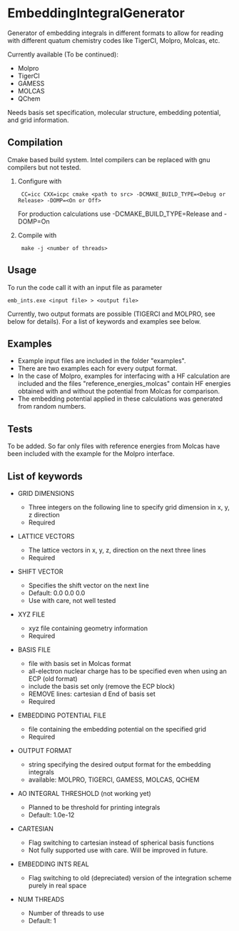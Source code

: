 # EmbeddingIntegralGenerator

Generator of embedding integrals in different formats to allow for reading
with different quatum chemistry codes like TigerCI, Molpro, Molcas, etc.

Currently available (To be continued):
* Molpro
* TigerCI
* GAMESS
* MOLCAS
* QChem

Needs basis set specification, molecular structure, embedding potential, 
and grid information. 

## Compilation

Cmake based build system. Intel compilers can be replaced with gnu compilers but not tested.

1. Configure with

        CC=icc CXX=icpc cmake <path to src> -DCMAKE_BUILD_TYPE=<Debug or Release> -DOMP=<On or Off>

    For production calculations use -DCMAKE_BUILD_TYPE=Release and -DOMP=On

2. Compile with

        make -j <number of threads>

## Usage

To run the code call it with an input file as parameter

    emb_ints.exe <input file> > <output file>

Currently, two output formats are possible (TIGERCI and MOLPRO, see below for details).
For a list of keywords and examples see below.

## Examples

* Example input files are included in the folder "examples". 
* There are two examples each for every output format.
* In the case of Molpro, examples for interfacing with a HF calculation are included 
  and the files "reference\_energies\_molcas" contain HF energies obtained with and without 
  the potential from Molcas for comparison.
* The embedding potential applied in these calculations was generated from random numbers.

## Tests

To be added. So far only files with reference energies from Molcas have been included with the
example for the Molpro interface.

## List of keywords

* GRID DIMENSIONS
    * Three integers on the following line to specify grid dimension in
      x, y, z direction
    * Required

* LATTICE VECTORS 
    * The lattice vectors in x, y, z, direction on the next three lines
    * Required

* SHIFT VECTOR
    * Specifies the shift vector on the next line
    * Default: 0.0  0.0  0.0
    * Use with care, not well tested

* XYZ FILE
    * xyz file containing geometry information
    * Required

* BASIS FILE 
    * file with basis set in Molcas format 
    * all-electron nuclear charge has to be specified even when using an ECP (old format)
    * include the basis set only (remove the ECP block)
    * REMOVE lines: 
      cartesian d
      End of basis set
    * Required

* EMBEDDING POTENTIAL FILE
    * file containing the embedding potential on the specified grid
    * Required

* OUTPUT FORMAT
    * string specifying the desired output format for the embedding integrals
    * available: MOLPRO, TIGERCI, GAMESS, MOLCAS, QCHEM

* AO INTEGRAL THRESHOLD (not working yet)
    * Planned to be threshold for printing integrals
    * Default: 1.0e-12

* CARTESIAN
    * Flag switching to cartesian instead of spherical basis functions
    * Not fully supported use with care. Will be improved in  future.

* EMBEDDING INTS REAL
    * Flag switching to old (depreciated) version of the integration scheme
      purely in real space
    
* NUM THREADS
    * Number of threads to use
    * Default: 1

